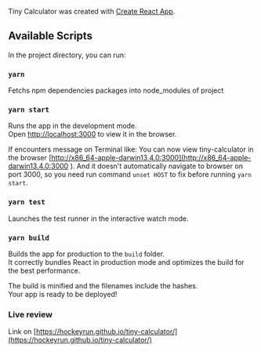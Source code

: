 Tiny Calculator was created with [Create React App](https://github.com/facebook/create-react-app).

## Available Scripts

In the project directory, you can run:

### `yarn`
Fetchs npm dependencies packages into node_modules of project

### `yarn start`

Runs the app in the development mode.<br />
Open [http://localhost:3000](http://localhost:3000) to view it in the browser.

If encounters message on Terminal like: You can now view tiny-calculator in the browser [http://x86_64-apple-darwin13.4.0:3000](http://x86_64-apple-darwin13.4.0:3000 ). And it doesn't automatically navigate to browser on port 3000, so you need run command `unset HOST` to fix before running `yarn start`.<br />

### `yarn test`

Launches the test runner in the interactive watch mode.

### `yarn build`

Builds the app for production to the `build` folder.<br />
It correctly bundles React in production mode and optimizes the build for the best performance.

The build is minified and the filenames include the hashes.<br />
Your app is ready to be deployed!

### Live review
Link on [https://hockeyrun.github.io/tiny-calculator/](https://hockeyrun.github.io/tiny-calculator/)